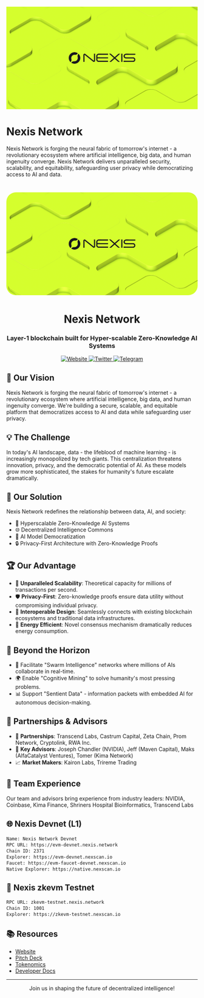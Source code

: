 ![Nexis Network is forging the neural fabric of tomorrow's internet - a revolutionary ecosystem where artificial intelligence, big data, and human ingenuity converge. Nexis Network delivers unparalleled security, scalability, and equitability, safeguarding user privacy while democratizing access to AI and data.](https://raw.githubusercontent.com/Nexis-Network/internal-doc/main/download.spline.png?token=GHSAT0AAAAAACUQN4VJVDQRR2T3TLHVF2YCZVI7WLQ "Nexis Network")

# Nexis Network 
Nexis Network is forging the neural fabric of tomorrow's internet - a revolutionary ecosystem where artificial intelligence, big data, and human ingenuity converge. Nexis Network delivers unparalleled security, scalability, and equitability, safeguarding user privacy while democratizing access to AI and data.

<h1 align="center">
  <img src="https://raw.githubusercontent.com/Nexis-Network/internal-doc/main/download.spline.png?token=GHSAT0AAAAAACUQN4VJVDQRR2T3TLHVF2YCZVI7WLQ" alt="Nexis Network" style="border-radius: 25px; max-width: 100%; height: auto;">
</h1>

<h1 align="center">Nexis Network</h1>
<h3 align="center">Layer-1 blockchain built for Hyper-scalable Zero-Knowledge AI Systems</h3>

<p align="center">
  <a href="https://nexis.network/" target="_blank">
    <img src="https://img.shields.io/badge/Website-nexis.network-blue?style=for-the-badge&logo=web" alt="Website">
  </a>
  <a href="https://twitter.com/Nexis_Network" target="_blank">
    <img src="https://img.shields.io/badge/Twitter-Nexis__Network-blue?style=for-the-badge&logo=twitter" alt="Twitter">
  </a>
  <a href="https://t.me/Nexis_Network" target="_blank">
    <img src="https://img.shields.io/badge/Telegram-Nexis__Network-blue?style=for-the-badge&logo=telegram" alt="Telegram">
  </a>
</p>

## 🌟 Our Vision

Nexis Network is forging the neural fabric of tomorrow's internet - a revolutionary ecosystem where artificial intelligence, big data, and human ingenuity converge. We're building a secure, scalable, and equitable platform that democratizes access to AI and data while safeguarding user privacy.

## 💡 The Challenge

In today's AI landscape, data - the lifeblood of machine learning - is increasingly monopolized by tech giants. This centralization threatens innovation, privacy, and the democratic potential of AI. As these models grow more sophisticated, the stakes for humanity's future escalate dramatically.

## 🚀 Our Solution

Nexis Network redefines the relationship between data, AI, and society:

- 🧠 Hyperscalable Zero-Knowledge AI Systems
- 🌐 Decentralized Intelligence Commons
- 🤖 AI Model Democratization
- 🔒 Privacy-First Architecture with Zero-Knowledge Proofs

## 🏆 Our Advantage

- 🚄 **Unparalleled Scalability**: Theoretical capacity for millions of transactions per second.
- 🛡️ **Privacy-First**: Zero-knowledge proofs ensure data utility without compromising individual privacy.
- 🔗 **Interoperable Design**: Seamlessly connects with existing blockchain ecosystems and traditional data infrastructures.
- 🍃 **Energy Efficient**: Novel consensus mechanism dramatically reduces energy consumption.

## 🔮 Beyond the Horizon

- 🐝 Facilitate "Swarm Intelligence" networks where millions of AIs collaborate in real-time.
- 🌍 Enable "Cognitive Mining" to solve humanity's most pressing problems.
- 📊 Support "Sentient Data" - information packets with embedded AI for autonomous decision-making.

## 🤝 Partnerships & Advisors

- 🏢 **Partnerships**: Transcend Labs, Castrum Capital, Zeta Chain, Prom Network, Cryptolink, RWA Inc.
- 🧠 **Key Advisors**: Joseph Chandler (NVIDIA), Jeff (Maven Capital), Maks (AlfaCatalyst Ventures), Tomer (Kima Network)
- 📈 **Market Makers**: Kairon Labs, Trireme Trading

## 💼 Team Experience

Our team and advisors bring experience from industry leaders:
NVIDIA, Coinbase, Kima Finance, Shriners Hospital Bioinformatics, Transcend Labs

## 🌐 Nexis Devnet (L1)

```
Name: Nexis Network Devnet
RPC URL: https://evm-devnet.nexis.network
Chain ID: 2371
Explorer: https://evm-devnet.nexscan.io
Faucet: https://evm-faucet-devnet.nexscan.io
Native Explorer: https://native.nexscan.io
```

## 🔗 Nexis zkevm Testnet

```
RPC URL: zkevm-testnet.nexis.network
Chain ID: 1001
Explorer: https://zkevm-testnet.nexscan.io
```

## 📚 Resources

- [Website](https://nexis.network/)
- [Pitch Deck](https://pitch.com/v/nexis-network-pitch-deck-april-2024-9hrsr9)
- [Tokenomics](https://docs.google.com/spreadsheets/d/1aFyHPlX5y6zy4qx2RnTXcm5qMfupaQ7zHIv8tQ_n2XY/edit?usp=sharing)
- [Developer Docs](https://docs.nexis.network/)

---

<p align="center">Join us in shaping the future of decentralized intelligence!</p>

